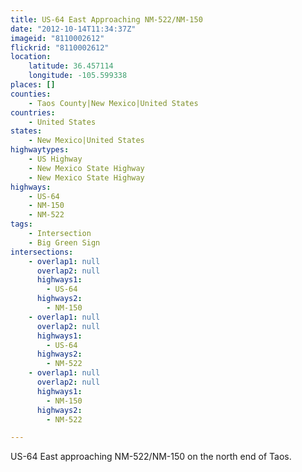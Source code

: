 ```yaml
---
title: US-64 East Approaching NM-522/NM-150
date: "2012-10-14T11:34:37Z"
imageid: "8110002612"
flickrid: "8110002612"
location:
    latitude: 36.457114
    longitude: -105.599338
places: []
counties:
    - Taos County|New Mexico|United States
countries:
    - United States
states:
    - New Mexico|United States
highwaytypes:
    - US Highway
    - New Mexico State Highway
    - New Mexico State Highway
highways:
    - US-64
    - NM-150
    - NM-522
tags:
    - Intersection
    - Big Green Sign
intersections:
    - overlap1: null
      overlap2: null
      highways1:
        - US-64
      highways2:
        - NM-150
    - overlap1: null
      overlap2: null
      highways1:
        - US-64
      highways2:
        - NM-522
    - overlap1: null
      overlap2: null
      highways1:
        - NM-150
      highways2:
        - NM-522

---
```

US-64 East approaching NM-522/NM-150 on the north end of Taos.